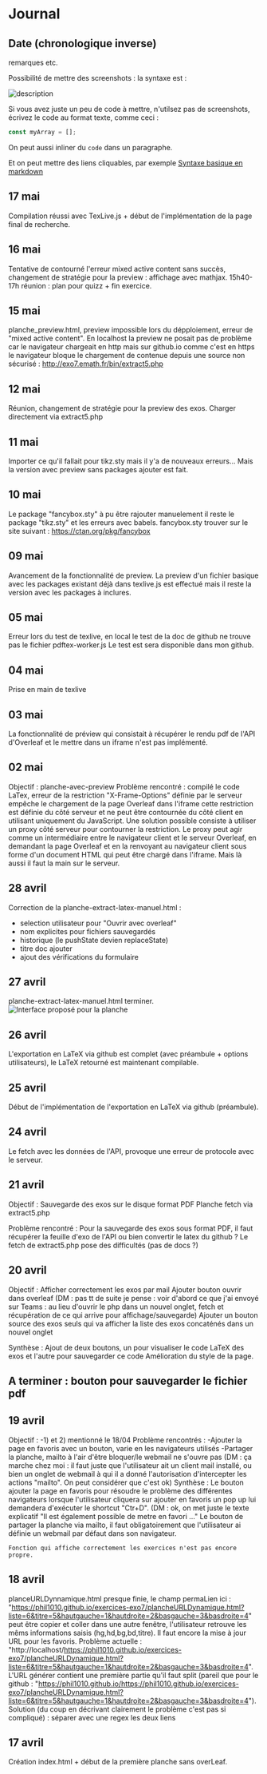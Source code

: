 # Journal

## Date (chronologique inverse)

remarques etc.

Possibilité de mettre des screenshots : la syntaxe est :

![description](img/screenshot.png)

Si vous avez juste un peu de code à mettre, n'utilsez pas de screenshots, écrivez le code au format texte, comme ceci :

```javascript
const myArray = [];
```

On peut aussi inliner du `code` dans un paragraphe.

Et on peut mettre des liens cliquables, par exemple
[Syntaxe basique en markdown](https://www.markdownguide.org/basic-syntax/)

## 17 mai

Compilation réussi avec TexLive.js + début de l'implémentation de la page final de recherche.

## 16 mai

Tentative de contourné l'erreur mixed active content sans succès, changement de stratégie pour la preview : affichage avec mathjax.
15h40-17h réunion : plan pour quizz + fin exercice.

## 15 mai

planche_preview.html, preview impossible lors du dépploiement, erreur de "mixed active content". En localhost la preview ne posait pas de problème car le navigateur chargeait en http mais sur github.io comme c'est en https le navigateur bloque le chargement de contenue depuis une source non sécurisé : http://exo7.emath.fr/bin/extract5.php

## 12 mai

Réunion, changement de stratégie pour la preview des exos. Charger directement via extract5.php

## 11 mai

Importer ce qu'il fallait pour tikz.sty mais il y'a de nouveaux erreurs...
Mais la version avec preview sans packages ajouter est fait.

## 10 mai

Le package "fancybox.sty" à pu être rajouter manuelement il reste le package "tikz.sty" et les erreurs avec babels.
fancybox.sty trouver sur le site suivant : https://ctan.org/pkg/fancybox

## 09 mai

Avancement de la fonctionnalité de preview. La preview d'un fichier basique avec les packages existant déjà dans texlive.js est effectué mais il reste la version avec les packages à inclures.

## 05 mai

Erreur lors du test de texlive, en local le test de la doc de github ne trouve pas le fichier pdftex-worker.js
Le test est sera disponible dans mon github.

## 04 mai

Prise en main de texlive

## 03 mai

La fonctionnalité de préview qui consistait à récupérer le rendu pdf de l'API d'Overleaf et le mettre dans un iframe n'est pas implémenté.

## 02 mai

Objectif : planche-avec-preview
Problème rencontré : compilé le code LaTex, erreur de la restriction "X-Frame-Options" définie par le serveur empêche le chargement de la page Overleaf dans l'iframe cette restriction est définie du côté serveur et ne peut être contournée du côté client en utilisant uniquement du JavaScript. Une solution possible consiste à utiliser un proxy côté serveur pour contourner la restriction. Le proxy peut agir comme un intermédiaire entre le navigateur client et le serveur Overleaf, en demandant la page Overleaf et en la renvoyant au navigateur client sous forme d'un document HTML qui peut être chargé dans l'iframe. Mais là aussi il faut la main sur le serveur.

## 28 avril

Correction de la planche-extract-latex-manuel.html :

- selection utilisateur pour "Ouvrir avec overleaf"
- nom explicites pour fichiers sauvegardés
- historique (le pushState devien replaceState)
- titre doc ajouter
- ajout des vérifications du formulaire

## 27 avril

planche-extract-latex-manuel.html terminer.
![Interface proposé pour la planche](img/planche-extract-latex-manuel.png)

## 26 avril

L'exportation en LaTeX via github est complet (avec préambule + options utilisateurs), le LaTeX retourné est maintenant compilable.

## 25 avril

Début de l'implémentation de l'exportation en LaTeX via github (préambule).

## 24 avril

Le fetch avec les données de l'API, provoque une erreur de protocole avec le serveur.

## 21 avril

Objectif :
Sauvegarde des exos sur le disque format PDF
Planche fetch via extract5.php

Problème rencontré :
Pour la sauvegarde des exos sous format PDF, il faut récupérer la feuille d'exo de l'API ou bien convertir le latex du github ?
Le fetch de extract5.php pose des difficultés (pas de docs ?)

## 20 avril

Objectif :
Afficher correctement les exos par mail
Ajouter bouton ouvrir dans overleaf (DM : pas tt de suite je pense : voir d'abord ce que j'ai envoyé sur Teams : au lieu d'ouvrir le php dans un nouvel onglet, fetch et récupération de ce qui arrive pour affichage/sauvegarde)
Ajouter un bouton source des exos seuls qui va afficher la liste des exos concaténés dans un nouvel onglet

Synthèse :
Ajout de deux boutons, un pour visualiser le code LaTeX des exos et l'autre pour sauvegarder ce code
Amélioration du style de la page.

## A terminer : bouton pour sauvegarder le fichier pdf

## 19 avril

Objectif :
-1) et 2) mentionné le 18/04
Problème rencontrés :
-Ajouter la page en favoris avec un bouton, varie en les navigateurs utilisés
-Partager la planche, mailto à l'air d'être bloquer/le webmail ne s'ouvre pas (DM : ça marche chez moi : il faut juste que l'utilisateur ait un client mail installé, ou bien un onglet de webmail à qui il a donné l'autorisation d'intercepter les actions "mailto". On peut considérer que c'est ok)
Synthèse :
Le bouton ajouter la page en favoris pour résoudre le problème des différentes navigateurs lorsque l'utilisateur cliquera sur ajouter en favoris un pop up lui demandera d'exécuter le shortcut "Ctr+D". (DM : ok, on met juste le texte explicatif "Il est également possible de metre en favori ..."
Le bouton de partager la planche via mailto, il faut obligatoirement que l'utilisateur ai définie un webmail par défaut dans son navigateur.

    Fonction qui affiche correctement les exercices n'est pas encore propre.

## 18 avril

planceURLDynnamique.html presque finie, le champ permaLien ici :  
"https://phil1010.github.io/exercices-exo7/plancheURLDynamique.html?liste=6&titre=5&hautgauche=1&hautdroite=2&basgauche=3&basdroite=4"
peut être copier et coller dans une autre fenêtre, l'utilisateur retrouve les mêms informations saisis (hg,hd,bg,bd,titre).
Il faut encore la mise à jour URL pour les favoris.
Problème actuelle : "http://localhost/https://phil1010.github.io/exercices-exo7/plancheURLDynamique.html?liste=6&titre=5&hautgauche=1&hautdroite=2&basgauche=3&basdroite=4". L'URL générer contient une première partie qu'il faut split (pareil que pour le github : "https://phil1010.github.io/https://phil1010.github.io/exercices-exo7/plancheURLDynamique.html?liste=6&titre=5&hautgauche=1&hautdroite=2&basgauche=3&basdroite=4").
Solution (du coup en décrivant clairement le problème c'est pas si compliqué) : séparer avec une regex les deux liens

## 17 avril

Création index.html + début de la première planche sans overLeaf.
